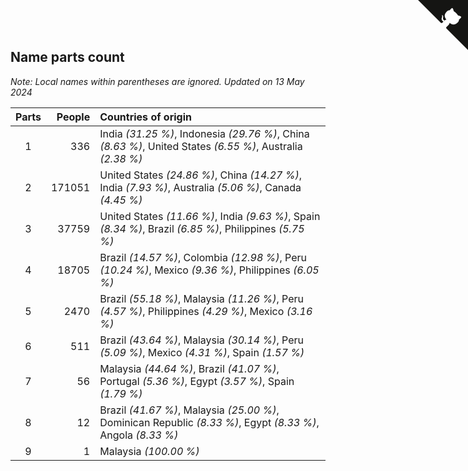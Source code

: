 ## Name parts count

*Note: Local names within parentheses are ignored.*
*Updated on 13 May 2024*

| Parts | People | Countries of origin |
| :--: | ---: | :--- |
| 1 | 336 | India *(31.25 %)*, Indonesia *(29.76 %)*, China *(8.63 %)*, United States *(6.55 %)*, Australia *(2.38 %)* |
| 2 | 171051 | United States *(24.86 %)*, China *(14.27 %)*, India *(7.93 %)*, Australia *(5.06 %)*, Canada *(4.45 %)* |
| 3 | 37759 | United States *(11.66 %)*, India *(9.63 %)*, Spain *(8.34 %)*, Brazil *(6.85 %)*, Philippines *(5.75 %)* |
| 4 | 18705 | Brazil *(14.57 %)*, Colombia *(12.98 %)*, Peru *(10.24 %)*, Mexico *(9.36 %)*, Philippines *(6.05 %)* |
| 5 | 2470 | Brazil *(55.18 %)*, Malaysia *(11.26 %)*, Peru *(4.57 %)*, Philippines *(4.29 %)*, Mexico *(3.16 %)* |
| 6 | 511 | Brazil *(43.64 %)*, Malaysia *(30.14 %)*, Peru *(5.09 %)*, Mexico *(4.31 %)*, Spain *(1.57 %)* |
| 7 | 56 | Malaysia *(44.64 %)*, Brazil *(41.07 %)*, Portugal *(5.36 %)*, Egypt *(3.57 %)*, Spain *(1.79 %)* |
| 8 | 12 | Brazil *(41.67 %)*, Malaysia *(25.00 %)*, Dominican Republic *(8.33 %)*, Egypt *(8.33 %)*, Angola *(8.33 %)* |
| 9 | 1 | Malaysia *(100.00 %)* |


<a href="https://github.com/jonatanklosko/wca_statistics" class="github-corner" aria-label="View source on Github"><svg width="80" height="80" viewBox="0 0 250 250" style="fill:#151513; color:#fff; position: absolute; top: 0; border: 0; right: 0;" aria-hidden="true"><path d="M0,0 L115,115 L130,115 L142,142 L250,250 L250,0 Z"></path><path d="M128.3,109.0 C113.8,99.7 119.0,89.6 119.0,89.6 C122.0,82.7 120.5,78.6 120.5,78.6 C119.2,72.0 123.4,76.3 123.4,76.3 C127.3,80.9 125.5,87.3 125.5,87.3 C122.9,97.6 130.6,101.9 134.4,103.2" fill="currentColor" style="transform-origin: 130px 106px;" class="octo-arm"></path><path d="M115.0,115.0 C114.9,115.1 118.7,116.5 119.8,115.4 L133.7,101.6 C136.9,99.2 139.9,98.4 142.2,98.6 C133.8,88.0 127.5,74.4 143.8,58.0 C148.5,53.4 154.0,51.2 159.7,51.0 C160.3,49.4 163.2,43.6 171.4,40.1 C171.4,40.1 176.1,42.5 178.8,56.2 C183.1,58.6 187.2,61.8 190.9,65.4 C194.5,69.0 197.7,73.2 200.1,77.6 C213.8,80.2 216.3,84.9 216.3,84.9 C212.7,93.1 206.9,96.0 205.4,96.6 C205.1,102.4 203.0,107.8 198.3,112.5 C181.9,128.9 168.3,122.5 157.7,114.1 C157.9,116.9 156.7,120.9 152.7,124.9 L141.0,136.5 C139.8,137.7 141.6,141.9 141.8,141.8 Z" fill="currentColor" class="octo-body"></path></svg></a><style>.github-corner:hover .octo-arm{animation:octocat-wave 560ms ease-in-out}@keyframes octocat-wave{0%,100%{transform:rotate(0)}20%,60%{transform:rotate(-25deg)}40%,80%{transform:rotate(10deg)}}@media (max-width:500px){.github-corner:hover .octo-arm{animation:none}.github-corner .octo-arm{animation:octocat-wave 560ms ease-in-out}}</style>
